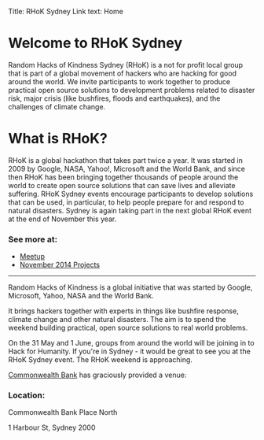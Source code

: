 Title: RHoK Sydney
Link text: Home

# Welcome to RHoK Sydney

Random Hacks of Kindness Sydney (RHoK) is a not for profit local group that is part of a global movement of hackers who are hacking for good around the world. We invite participants to work together to produce practical open source solutions to development problems related to disaster risk, major crisis (like bushfires, floods and earthquakes), and the challenges of climate change.

# What is RHoK?

RHoK is a global hackathon that takes part twice a year. It was started in 2009 by Google, NASA, Yahoo!, Microsoft and the World Bank, and since then RHoK has been bringing together thousands of people around the world to create open source solutions that can save lives and alleviate suffering. RHoK Sydney events encourage participants to develop solutions that can be used, in particular, to help people prepare for and respond to natural disasters. Sydney is again taking part in the next global RHoK event at the end of November this year.

### See more at: 
- [Meetup](http://www.meetup.com/rhok-sydney)
- [November 2014 Projects](http://www.meetup.com/rhok-sydney/pages/November_2014_Projects/)

---------

Random Hacks of Kindness is a global initiative that was started by Google, Microsoft, Yahoo, NASA and the World Bank.

It brings hackers together with experts in things like bushfire response, climate change and other natural disasters. The aim is to spend the weekend building practical, open source solutions to real world problems.

On the 31 May and 1 June, groups from around the world will be joining in to Hack for Humanity. If you're in Sydney - it would be great to see you at the RHoK Sydney event.
The RHoK weekend is approaching.

[Commonwealth Bank](https://www.google.com/maps/place/1+Harbour+St,+Sydney+NSW+2000) has graciously provided a venue:
### Location:
Commonwealth Bank Place North

1 Harbour St, Sydney 2000
